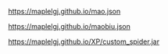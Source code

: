 https://maplelgj.github.io/mao.json


https://maplelgj.github.io/maobiu.json

https://maplelgj.github.io/XP/custom_spider.jar
